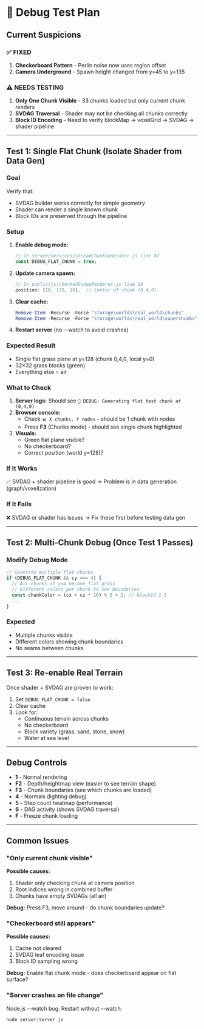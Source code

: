 # 🧪 Debug Test Plan

## Current Suspicions

### ✅ FIXED
1. **Checkerboard Pattern** - Perlin noise now uses region offset
2. **Camera Underground** - Spawn height changed from y=45 to y=135

### ⚠️ NEEDS TESTING
1. **Only One Chunk Visible** - 33 chunks loaded but only current chunk renders
2. **SVDAG Traversal** - Shader may not be checking all chunks correctly
3. **Block ID Encoding** - Need to verify blockMap → voxelGrid → SVDAG → shader pipeline

---

## Test 1: Single Flat Chunk (Isolate Shader from Data Gen)

### Goal
Verify that:
- SVDAG builder works correctly for simple geometry
- Shader can render a single known chunk
- Block IDs are preserved through the pipeline

### Setup
1. **Enable debug mode:**
   ```javascript
   // In server/services/streamChunkGenerator.js line 87
   const DEBUG_FLAT_CHUNK = true;
   ```

2. **Update camera spawn:**
   ```javascript
   // In public/js/chunkedSvdagRenderer.js line 24
   position: [16, 132, 16],  // Center of chunk (0,4,0)
   ```

3. **Clear cache:**
   ```powershell
   Remove-Item -Recurse -Force "storage\worlds\real_world\chunks"
   Remove-Item -Recurse -Force "storage\worlds\real_world\superchunks"
   ```

4. **Restart server** (no --watch to avoid crashes)

### Expected Result
- Single flat grass plane at y=128 (chunk 0,4,0, local y=0)
- 32×32 grass blocks (green)
- Everything else = air

### What to Check
1. **Server logs:** Should see `🧪 DEBUG: Generating flat test chunk at (0,4,0)`
2. **Browser console:** 
   - Check `📊 X chunks, Y nodes` - should be 1 chunk with nodes
   - Press **F3** (Chunks mode) - should see single chunk highlighted
3. **Visuals:**
   - Green flat plane visible?
   - No checkerboard?
   - Correct position (world y=128)?

### If It Works
✅ SVDAG + shader pipeline is good → Problem is in data generation (graph/voxelization)

### If It Fails
❌ SVDAG or shader has issues → Fix these first before testing data gen

---

## Test 2: Multi-Chunk Debug (Once Test 1 Passes)

### Modify Debug Mode
```javascript
// Generate multiple flat chunks
if (DEBUG_FLAT_CHUNK && cy === 4) {
  // All chunks at y=4 become flat grass
  // Different colors per chunk to see boundaries
  const chunkColor = (cx + cz * 10) % 5 + 1; // blockId 1-5
  ...
}
```

### Expected
- Multiple chunks visible
- Different colors showing chunk boundaries
- No seams between chunks

---

## Test 3: Re-enable Real Terrain

Once shader + SVDAG are proven to work:

1. Set `DEBUG_FLAT_CHUNK = false`
2. Clear cache
3. Look for:
   - Continuous terrain across chunks
   - No checkerboard
   - Block variety (grass, sand, stone, snow)
   - Water at sea level

---

## Debug Controls

- **1** - Normal rendering
- **F2** - Depth/heightmap view (easier to see terrain shape)
- **F3** - Chunk boundaries (see which chunks are loaded)
- **4** - Normals (lighting debug)
- **5** - Step count heatmap (performance)
- **6** - DAG activity (shows SVDAG traversal)
- **F** - Freeze chunk loading

---

## Common Issues

### "Only current chunk visible"
**Possible causes:**
1. Shader only checking chunk at camera position
2. Root indices wrong in combined buffer
3. Chunks have empty SVDAGs (all air)

**Debug:** Press F3, move around - do chunk boundaries update?

### "Checkerboard still appears"
**Possible causes:**
1. Cache not cleared
2. SVDAG leaf encoding issue
3. Block ID sampling wrong

**Debug:** Enable flat chunk mode - does checkerboard appear on flat surface?

### "Server crashes on file change"
Node.js --watch bug. Restart without --watch:
```powershell
node server/server.js
```
